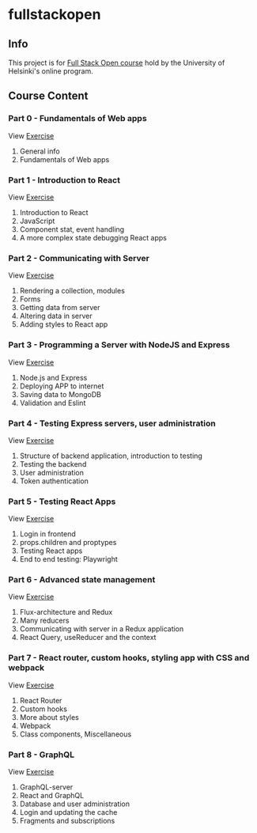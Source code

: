 # fullstackopen

## Info
This project is for [Full Stack Open course](https://fullstackopen.com/en/) hold by the University of Helsinki's online program.

## Course Content

### Part 0 - Fundamentals of Web apps
View [Exercise](./part0)
1. General info
2. Fundamentals of Web apps

### Part 1 -  Introduction to React
View [Exercise](./part1)
1. Introduction to React
2. JavaScript
3. Component stat, event handling
4. A more complex state debugging React apps

### Part 2 - Communicating with Server
View [Exercise](./part2)
1. Rendering a collection, modules
2. Forms
3. Getting data from server
4. Altering data in server
5. Adding styles to React app

### Part 3 - Programming a Server with NodeJS and Express
View [Exercise](./part3)
1. Node.js and Express
2. Deploying APP to internet
3. Saving data to MongoDB
4. Validation and Eslint

### Part 4 - Testing Express servers, user administration
View [Exercise](./part4)
1. Structure of backend application, introduction to testing
2. Testing the backend
3. User administration
4. Token authentication

### Part 5 - Testing React Apps
View [Exercise](./part5)
1. Login in frontend
2. props.children and proptypes
3. Testing React apps
4. End to end testing: Playwright

### Part 6 - Advanced state management
View [Exercise](./part6)
1. Flux-architecture and Redux
2. Many reducers
3. Communicating with server in a Redux application
4. React Query, useReducer and the context

### Part 7 - React router, custom hooks, styling app with CSS and webpack
View [Exercise](./part7)
1. React Router
2. Custom hooks
3. More about styles
4. Webpack
5. Class components, Miscellaneous

### Part 8 - GraphQL
View [Exercise](./part8)
1. GraphQL-server
2. React and GraphQL
3. Database and user administration
4. Login and updating the cache
5. Fragments and subscriptions
